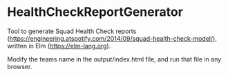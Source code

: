 # HealthCheckReportGenerator

Tool to generate Squad Health Check reports (https://engineering.atspotify.com/2014/09/squad-health-check-model/), written in Elm 
(https://elm-lang.org).

Modify the teams name in the output/index.html file, and run that file in any browser.

